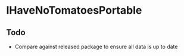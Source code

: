 # IHaveNoTomatoesPortable

## Todo
- Compare against released package to ensure all data is up to date
